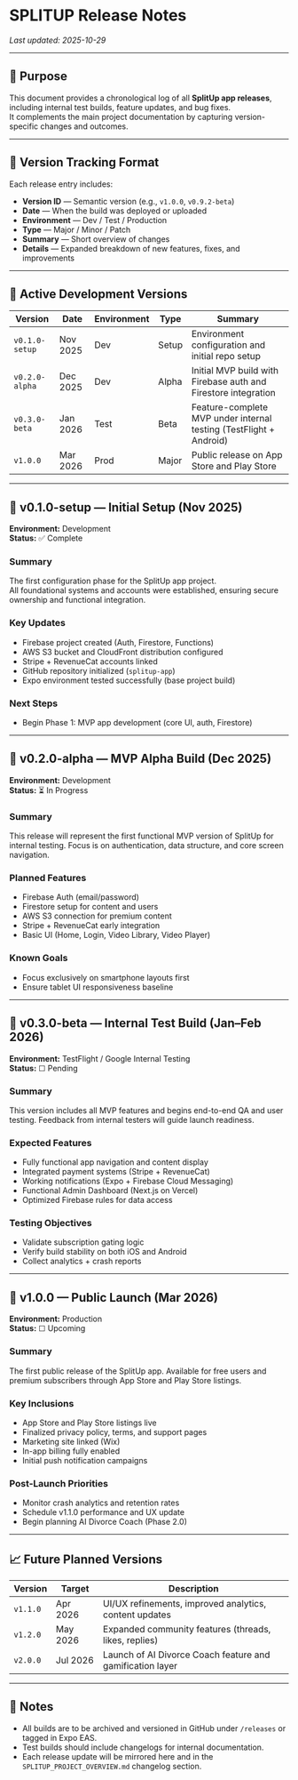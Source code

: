 # SPLITUP Release Notes

_Last updated: 2025-10-29_

---

## 🧭 Purpose
This document provides a chronological log of all **SplitUp app releases**, including internal test builds, feature updates, and bug fixes.  
It complements the main project documentation by capturing version-specific changes and outcomes.

---

## 🧩 Version Tracking Format
Each release entry includes:
- **Version ID** — Semantic version (e.g., `v1.0.0`, `v0.9.2-beta`)
- **Date** — When the build was deployed or uploaded
- **Environment** — Dev / Test / Production
- **Type** — Major / Minor / Patch
- **Summary** — Short overview of changes
- **Details** — Expanded breakdown of new features, fixes, and improvements

---

## 📘 Active Development Versions

| Version | Date | Environment | Type | Summary |
|----------|------|-------------|------|----------|
| `v0.1.0-setup` | Nov 2025 | Dev | Setup | Environment configuration and initial repo setup |
| `v0.2.0-alpha` | Dec 2025 | Dev | Alpha | Initial MVP build with Firebase auth and Firestore integration |
| `v0.3.0-beta` | Jan 2026 | Test | Beta | Feature-complete MVP under internal testing (TestFlight + Android) |
| `v1.0.0` | Mar 2026 | Prod | Major | Public release on App Store and Play Store |

---

## 🧱 v0.1.0-setup — Initial Setup (Nov 2025)
**Environment:** Development  
**Status:** ✅ Complete

### Summary
The first configuration phase for the SplitUp app project.  
All foundational systems and accounts were established, ensuring secure ownership and functional integration.

### Key Updates
- Firebase project created (Auth, Firestore, Functions)
- AWS S3 bucket and CloudFront distribution configured
- Stripe + RevenueCat accounts linked
- GitHub repository initialized (`splitup-app`)
- Expo environment tested successfully (base project build)

### Next Steps
- Begin Phase 1: MVP app development (core UI, auth, Firestore)

---

## 🚧 v0.2.0-alpha — MVP Alpha Build (Dec 2025)
**Environment:** Development  
**Status:** ⏳ In Progress

### Summary
This release will represent the first functional MVP version of SplitUp for internal testing. Focus is on authentication, data structure, and core screen navigation.

### Planned Features
- Firebase Auth (email/password)
- Firestore setup for content and users
- AWS S3 connection for premium content
- Stripe + RevenueCat early integration
- Basic UI (Home, Login, Video Library, Video Player)

### Known Goals
- Focus exclusively on smartphone layouts first
- Ensure tablet UI responsiveness baseline

---

## 🧪 v0.3.0-beta — Internal Test Build (Jan–Feb 2026)
**Environment:** TestFlight / Google Internal Testing  
**Status:** ☐ Pending

### Summary
This version includes all MVP features and begins end-to-end QA and user testing. Feedback from internal testers will guide launch readiness.

### Expected Features
- Fully functional app navigation and content display
- Integrated payment systems (Stripe + RevenueCat)
- Working notifications (Expo + Firebase Cloud Messaging)
- Functional Admin Dashboard (Next.js on Vercel)
- Optimized Firebase rules for data access

### Testing Objectives
- Validate subscription gating logic
- Verify build stability on both iOS and Android
- Collect analytics + crash reports

---

## 🚀 v1.0.0 — Public Launch (Mar 2026)
**Environment:** Production  
**Status:** ☐ Upcoming

### Summary
The first public release of the SplitUp app. Available for free users and premium subscribers through App Store and Play Store listings.

### Key Inclusions
- App Store and Play Store listings live
- Finalized privacy policy, terms, and support pages
- Marketing site linked (Wix)
- In-app billing fully enabled
- Initial push notification campaigns

### Post-Launch Priorities
- Monitor crash analytics and retention rates
- Schedule v1.1.0 performance and UX update
- Begin planning AI Divorce Coach (Phase 2.0)

---

## 📈 Future Planned Versions
| Version | Target | Description |
|----------|---------|-------------|
| `v1.1.0` | Apr 2026 | UI/UX refinements, improved analytics, content updates |
| `v1.2.0` | May 2026 | Expanded community features (threads, likes, replies) |
| `v2.0.0` | Jul 2026 | Launch of AI Divorce Coach feature and gamification layer |

---

## 🧾 Notes
- All builds are to be archived and versioned in GitHub under `/releases` or tagged in Expo EAS.  
- Test builds should include changelogs for internal documentation.  
- Each release update will be mirrored here and in the `SPLITUP_PROJECT_OVERVIEW.md` changelog section.

